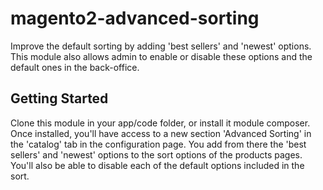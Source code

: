 # magento2-advanced-sorting
Improve the default sorting by adding 'best sellers' and 'newest' options. This module also allows admin to enable or disable these options and the default ones in the back-office.


## Getting Started
Clone this module in your app/code folder, or install it module composer. Once installed, you'll have access to a new section 'Advanced Sorting' in the 'catalog' tab in the configuration page. You add from there the 'best sellers' and 'newest' options to the sort options of the products pages. You'll also be able to disable each of the default options included in the sort.
